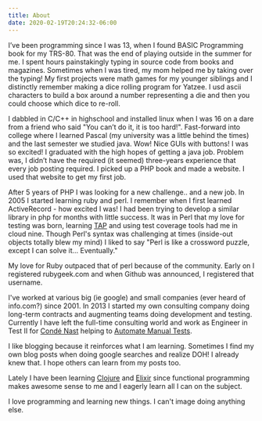 ```yaml
---
title: About
date: 2020-02-19T20:24:32-06:00
---
```


I’ve been programming since I was 13, when I found BASIC Programming book for my TRS-80. That was the end of playing outside in the summer for me. I spent hours painstakingly typing in source code from books and magazines. Sometimes when I was tired, my mom helped me by taking over the typing! My first projects were math games for my younger siblings and I distinctly remember making a dice rolling program for Yatzee. I usd ascii characters to build a box around a number representing a die and then you could choose which dice to re-roll.

I dabbled in C/C++ in highschool and installed linux when I was 16 on a dare from a friend who said "You can’t do it, it is too hard!". Fast-forward into college where I learned Pascal (my university was a little behind the times) and the last semester we studied java. Wow! Nice GUIs with buttons! I was so excited! I graduated with the high hopes of getting a java job. Problem was, I didn’t have the required (it seemed) three-years experience that every job posting required. I picked up a PHP book and made a website. I used that website to get my first job.

After 5 years of PHP I was looking for a new challenge.. and a new job. In 2005 I started learning ruby and perl. I remember when I first learned ActiveRecord - how excited I was! I had been trying to develop a similar library in php for months with little success. It was in Perl that my love for testing was born, learning [TAP](https://testanything.org/) and using test coverage tools had me in cloud nine. Though Perl's syntax was challenging at times (inside-out objects totally blew my mind) I liked to say "Perl is like a crossword puzzle, except I can solve it... Eventually."

My love for Ruby outpaced that of perl because of the community. Early on I registered rubygeek.com and when Github was announced, I registered that username.

I've worked at various big (ie google) and small companies (ever heard of info.com?) since 2001. In 2013 I started my own consulting company doing long-term contracts and augmenting teams doing development and testing. Currently I have left the full-time consulting world and work as Engineer in Test II for [Condé Nast](http://www.condenast.com) helping to [Automate Manual Tests](https://technology.condenast.com/story/automated-testing-qa-brand-sites-robot-framework).

I like blogging because it reinforces what I am learning. Sometimes I find my own blog posts when doing google searches and realize DOH! I already knew that. I hope others can learn from my posts too.

Lately I have been learning [Clojure](https://clojure.org/) and [Elixir](https://elixir-lang.org/) since functional programming makes awesome sense to me and I eagerly learn all I can on the subject.

I love programming and learning new things. I can't image doing anything else.
